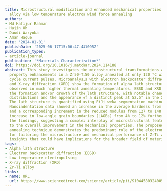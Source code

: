 ```yaml
---
title: Microstructural modification and enhanced mechanical properties in Zr50-Ti50
  alloy via low temperature electron wind force annealing
authors:
- Md Hafijur Rahman
- Hajin Oh
- Daudi Waryoba
- Aman Haque
date: '2024-01-01'
publishDate: '2025-06-17T15:06:47.481095Z'
publication_types:
- article-journal
publication: '*Materials Characterization*'
doi: https://doi.org/10.1016/j.matchar.2024.114188
abstract: This study investigates the microstructural transformations and associated
  property enhancements in a Zr50-Ti50 alloy annealed at only 120 °C with low duty
  cycle current pulses. Microanalysis with electron backscatter diffraction (EBSD)
  and X-ray diffraction (XRD) show the formation of alpha lath structure, typically
  observed in much higher thermal annealing temperatures. EBSD and XRD analyses revealed
  the formation and/or growth of the lath structure, with notable changes in pole
  distributions and the appearance of a distinct peak at 52.5° in the XRD spectrum.
  The lath structure is quantified using FiJi weka segmentation machine learning technique.
  Nanoindentation data showed an increase in the average hardness from ∼7 to ∼8 GPa
  and a corresponding increment in the reduced modulus from 127 to 148 GPa. The observed
  increase in low-angle grain boundaries (LAGBs) from 4% to 12% further complements
  the findings, suggesting a complex interplay of microstructural features contributing
  to the overall improvement in the mechanical properties. The proposed low temperature
  annealing technique demonstrates the predominant role of the electron wind force
  for tailoring the microstructure and mechanical performance of ZrTi alloys, providing
  insights that could have implications for the broader field of materials engineering.
tags:
- Alpha lath structure
- Electron backscatter diffraction (EBSD)
- Low temperature electropulsing
- X-ray diffraction (XRD)
- Zr-Ti alloy
links:
- name: URL
  url: https://www.sciencedirect.com/science/article/pii/S1044580324005692
---
```


